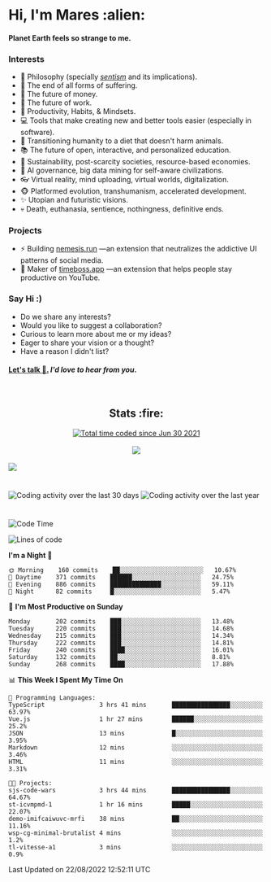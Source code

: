 <h1>Hi, I'm Mares :alien:</h1>

#### Planet Earth feels so strange to me.

### **Interests**

- 🌊 Philosophy (specially [_sentism_][sentismmedium] and its implications).
- 🎯 The end of all forms of suffering.
- 💸 The future of money.
- 💼 The future of work.
- 🧠 Productivity, Habits, & Mindsets.
- 💻 Tools that make creating new and better tools easier (especially in software).
- 🥗 Transitioning humanity to a diet that doesn't harm animals.
- 📚 The future of open, interactive, and personalized education.
- 🌱 Sustainability, post-scarcity societies, resource-based economies.
- 🤖 AI governance, big data mining for self-aware civilizations.
- 👓 Virtual reality, mind uploading, virtual worlds, digitalization.
- 🐵 Platformed evolution, transhumanism, accelerated development.
- ✨ Utopian and futuristic visions.
- 💀 Death, euthanasia, sentience, nothingness, definitive ends.


### **Projects**

- ⚡ Building [nemesis.run](https://chrome.google.com/webstore/detail/nemesis-%E2%80%93-humane-design-f/blfbbifgjgikekfochleknjcopefifgo?hl=en) —an extension that neutralizes the addictive UI patterns of social media.
- 💎 Maker of [timeboss.app](https://timeboss.app) —an extension that helps people stay productive on YouTube.


### **Say Hi :)**

- Do we share any interests?
- Would you like to suggest a collaboration?
- Curious to learn more about me or my ideas?
- Eager to share your vision or a thought?
- Have a reason I didn't list?

#### [Let's talk :wave:.](mailto:mareszhar@gmail.com) _I'd love to hear from you_.

[sentismmedium]: https://medium.com/@mareszhar/born-a-prisoner-a-reflection-about-life-its-struggles-and-a-plan-to-escape-d8566ce9b026

<br>

<h2 align="center">Stats :fire:</h2>

<div align="center">
  <a href="https://wakatime.com/@cfdc0e0d-4860-4b62-9ff0-cb659185525e">
    <img src="https://wakatime.com/badge/user/cfdc0e0d-4860-4b62-9ff0-cb659185525e.svg" alt="Total time coded since Jun 30 2021" />
  </a>
</div>

<br>

<!-- 
Add or remove this: 
&dates=B1AAB3FF 
...or this...
&date_format=M%20j%5B%2C%20Y%5D
from the *streak stats URL below* if they get bugged and aren't updating: 
-->

<div align="center">
  <img src="https://github-readme-streak-stats.herokuapp.com?user=mareszhar&theme=black-ice&hide_border=true&stroke=FFFFFF15&ring=DF8FFE&fire=DF8FFE&currStreakLabel=DF8FFE&background=1A232A&currStreakNum=86FFAB&dates=B1AAB3FF&date_format=M%20j%5B%2C%20Y%5D">
</div>

<br>

<img src="https://activity-graph.herokuapp.com/graph?username=mareszhar&theme=nord&bg_color=00000000&color=979797&line=DF8FFE&point=00000000&area=true&hide_border=true">

<br>

<h1></h1>

<img src="https://wakatime.com/share/@mares/5df0ff02-9c79-41b4-b540-51dc9c65a57b.svg" alt="Coding activity over the last 30 days" />
<img src="https://wakatime.com/share/@mares/ea89ba71-f374-40af-930c-e0655909fe37.svg" alt="Coding activity over the last year" />

<h1></h1>

<!--START_SECTION:waka-->
![Code Time](http://img.shields.io/badge/Code%20Time-589%20hrs%2031%20mins-blue)

![Lines of code](https://img.shields.io/badge/From%20Hello%20World%20I%27ve%20Written-152%20Thousand%20lines%20of%20code-blue)

**I'm a Night 🦉** 

```text
🌞 Morning    160 commits    ██░░░░░░░░░░░░░░░░░░░░░░░   10.67% 
🌆 Daytime    371 commits    ██████░░░░░░░░░░░░░░░░░░░   24.75% 
🌃 Evening    886 commits    ██████████████░░░░░░░░░░░   59.11% 
🌙 Night      82 commits     █░░░░░░░░░░░░░░░░░░░░░░░░   5.47%

```
📅 **I'm Most Productive on Sunday** 

```text
Monday       202 commits    ███░░░░░░░░░░░░░░░░░░░░░░   13.48% 
Tuesday      220 commits    ███░░░░░░░░░░░░░░░░░░░░░░   14.68% 
Wednesday    215 commits    ███░░░░░░░░░░░░░░░░░░░░░░   14.34% 
Thursday     222 commits    ███░░░░░░░░░░░░░░░░░░░░░░   14.81% 
Friday       240 commits    ████░░░░░░░░░░░░░░░░░░░░░   16.01% 
Saturday     132 commits    ██░░░░░░░░░░░░░░░░░░░░░░░   8.81% 
Sunday       268 commits    ████░░░░░░░░░░░░░░░░░░░░░   17.88%

```


📊 **This Week I Spent My Time On** 

```text
💬 Programming Languages: 
TypeScript               3 hrs 41 mins       ████████████████░░░░░░░░░   63.97% 
Vue.js                   1 hr 27 mins        ██████░░░░░░░░░░░░░░░░░░░   25.2% 
JSON                     13 mins             █░░░░░░░░░░░░░░░░░░░░░░░░   3.95% 
Markdown                 12 mins             ░░░░░░░░░░░░░░░░░░░░░░░░░   3.46% 
HTML                     11 mins             ░░░░░░░░░░░░░░░░░░░░░░░░░   3.31%

🐱‍💻 Projects: 
sjs-code-wars            3 hrs 44 mins       ████████████████░░░░░░░░░   64.67% 
st-icvmpmd-1             1 hr 16 mins        █████░░░░░░░░░░░░░░░░░░░░   22.07% 
demo-imifcaiwuvc-mrfi    38 mins             ██░░░░░░░░░░░░░░░░░░░░░░░   11.16% 
wsp-cg-minimal-brutalist 4 mins              ░░░░░░░░░░░░░░░░░░░░░░░░░   1.2% 
tl-vitesse-a1            3 mins              ░░░░░░░░░░░░░░░░░░░░░░░░░   0.9%

```


 Last Updated on 22/08/2022 12:52:11 UTC
<!--END_SECTION:waka-->
